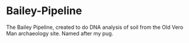 # Bailey-Pipeline
The Bailey Pipeline, created to do DNA analysis of soil from the Old Vero Man archaeology site. Named after my pug.
